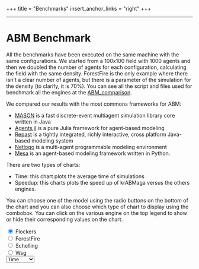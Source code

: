 +++
title = "Benchmarks"
insert_anchor_links = "right"
+++

---

<link rel="stylesheet" href="/benchmarks/benchmarks.css">


# ABM Benchmark
<!-- 
color code main index
 -->

All the benchmarks have been executed on the same machine with the same configurations. 
We started from a 100x100 field with 1000 agents and then we doubled the number of agents for each configuration, calculating the field with the same density.
ForestFire is the only example where there isn't a clear number of agents, but there is a parameter of the simulation for the density (to clarify, it is 70%). 
You can see all the script and files used for benchmark all the engines at the [ABM_comparison](https://github.com/krABMaga/abmcomparison).

We compared our results with the most commons frameworks for ABM:
- [MASON](https://cs.gmu.edu/~eclab/projects/mason/) is a fast discrete-event multiagent simulation library core written in Java
- [Agents.jl](https://juliadynamics.github.io/Agents.jl/stable/) is a pure Julia framework for agent-based modeling
- [Repast](https://repast.github.io/) is a tightly integrated, richly interactive, cross platform Java-based modeling system
- [Netlogo](https://ccl.northwestern.edu/netlogo/) is a multi-agent programmable modeling environment
- [Mesa](https://mesa.readthedocs.io/en/latest/#) is an agent-based modeling framework written in Python.

There are two types of charts:

- Time: this chart plots the average time of simulations
- Speedup: this charts plots the speed up of krABMaga versus the others engines.

You can choose one of the model using the radio buttons on the bottom of the chart and you can also choose which type of chart to display using the combobox.
You can click on the various engine on the top legend to show or hide their corresponding values on the chart.
    
<script src="https://cdn.jsdelivr.net/npm/chart.js@3.7.1/dist/chart.min.js"></script>
<div>
  <canvas id="myChart" style="background-color: white;"></canvas>
</div>
<div class="button-group" data-toggle="buttons" id="charts">
    <div class="button">
        <input type="radio" name="options" id="flockers" autocomplete="off" checked /> 
        <label class="btn btn-default" for="flockers">Flockers
        </label>
    </div>
    <div class="button">
        <input type="radio" name="options" id="forestfire" autocomplete="off" /> 
        <label class="btn btn-default" for="forestfire"> ForestFire
        </label>
    </div>
    <div class="button">
        <input type="radio" name="options" id="schelling" autocomplete="off" /> 
        <label class="btn btn-default" for="schelling"> Schelling
        </label>
    </div>
    <div class="button">
        <input type="radio" name="options" id="wsg" autocomplete="off" /> 
        <label class="btn btn-default" for="wsg"> Wsg
        </label>
    </div>
</div>
<select class="combotype select-css" value="time" id="combocharts">
    <option value="time" id="timecombo" selected>Time</option>
    <option value="speedup" id="speedupcombo">Speedup</option>
</select>


<script>
var myChart;
var real_data = [];
var real_names = [];
function drawAsync(chartName){
    return new Promise((resolve,reject)=>{
        //clear the array on each draw 
        real_data = [];
        real_names = [];
        fetch("../csv/" + chartName + ".csv").then((result)=>{result.text().then((text)=>{
            var a = text.split(/\r\n|\n/);
            for (var i=2; i<a.length; i++){
                var name = a[i].split(",")[0];
                real_names.push(name);
                //split the string by comma
                formatted = a[i].replace(/,/g, '.');
                //retrieve the decimal numbers from a[i] using regex
                var numbers = formatted.match(/\d+\.\d+/g);
                //convert the array of strings to an array of numbers
                numbers = numbers.map(Number);
                //create a new array from numbers taking every third elements (eliminate useless information like init ant step)
                numbers2 = numbers.filter((x,i)=>i%3==2);
                // create an array of pairs (x, y) from each element of numbers2 and a number that start from 1000 and multiply it by 2 at pow of i with 
                // the result being the x coordinate of the point
                dataset_pair = numbers2.map((x,i)=>[x,1000*Math.pow(2,i)]);
                // create a struct
                var my_data = [];
                for (j=0; j<dataset_pair.length; j++) {
                    my_data.push({x: dataset_pair[j][1], y: dataset_pair[j][0]});
                }
                real_data.push(my_data); 
            }
        })});
        setTimeout(()=>{
            resolve();
        ;} , 1000
        );
    });
}
async function draw(chartName){
    await drawAsync(chartName);
    const labels = [
        'Test',
    ];

    var details = [
        {
            name: "krABMaga",
            col: 'rgba(255, 99, 132, 0.9)',
            mrk: 'circle',
        },
        {
            name: "MASON",
            col: 'rgba(54, 162, 235, 0.9)',
            mrk: 'cross',
        },
        {
            name: "Agent.jl",
            col: 'rgba(255, 206, 86, 0.9)',
            mrk: 'crossRot',
        },
        {
            name: "Repast",
            col: 'rgba(75, 192, 192, 0.9)',
            mrk: 'rectRot',
        },
        {
            name: "Netlogo",
            col: 'rgba(153, 102, 255, 0.9)',
            mrk: 'star',
        },
        {
            name: "Mesa",
            col: 'rgba(255, 159, 64, 0.9)',
            mrk: 'triangle',
        },
    ];

    const datasets = real_data.map((x,i)=>{
        return {
            label: real_names[i],
            data: x,
            backgroundColor: details.filter((x)=>x.name==real_names[i]).map(x=>x.col),
            borderColor: details.filter((x)=>x.name==real_names[i]).map(x=>x.col),
            borderWidth: 1,
            fill: false,
            pointStyle: details.filter((x)=>x.name==real_names[i]).map(x=>x.mrk),
            radius: 5,
        }
    });
    const data = {
        labels: labels,
        datasets: datasets,
    };

    var title_y = "seconds";
    if (document.getElementById("combocharts").value == "speedup"){
        title_y = "speedup";
    }

    const config = {
        type: 'scatter',
        data: data,
        options: {
            responsive: true,
            scales: {
                x: {
                    type: 'logarithmic',
                    position: 'bottom',
                    min: 950,
                    max: 130000,
                    title: {
                        text: '# of agents',
                        display: true,
                    }
                },
                y: {
                    type: 'logarithmic',
                    min: 0,
                    max: 100000,
                    drawTicks: false,
                    title: {
                        text: title_y,
                        display: true,
                    }
                }
            },
            plugins: {
                title: {
                    display: true,
                    text: chartName
                },
            },       
        },
    };
    myChart = new Chart(
    document.getElementById('myChart'),
    config,
  );
}
// name of the file csv to retrieve data
// this function is called on page load for the first time
// use the buttons to change the csv loaded
draw("flockers");
//check on radio
document.getElementById("charts").addEventListener('click', function (event) {
    if (event.target && event.target.matches("input[type='radio']")) {
        if (document.getElementById("combocharts").value == "time") {
            myChart.destroy();
            draw(event.target.id);
            myChart.update();
        }
        else {
            myChart.destroy();
            draw(event.target.id + "speedup");
            myChart.update();
        }
        
}});
//check on select option
document.getElementById("combocharts").addEventListener('change', function (event) {
    if (event.target && event.target.matches("select")) {
        if (event.target.value == "time") {
            var id = document.querySelector('input[name="options"]:checked').id;
            myChart.destroy();
            draw(id);
            myChart.update();
        }
        else {
            var id = document.querySelector('input[name="options"]:checked').id;
            myChart.destroy();
            draw(id + "speedup");
            myChart.update();
        }
    }
});
</script>